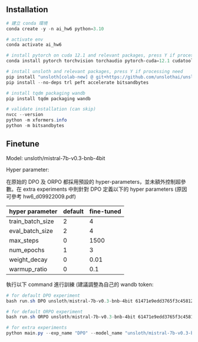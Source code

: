 ## Installation

```powershell
# 建立 conda 環境
conda create -y -n ai_hw6 python=3.10

# activate env
conda activate ai_hw6

# install pytorch on cuda 12.1 and relevant packages, press Y if processing needs
conda install pytorch torchvision torchaudio pytorch-cuda=12.1 cudatoolkit xformers -c pytorch -c nvidia -c xformers

# install unsloth and relevant packages, press Y if processing need
pip install "unsloth[colab-new] @ git+https://github.com/unslothai/unsloth.git"
pip install --no-deps trl peft accelerate bitsandbytes

# install tqdm packaging wandb
pip install tqdm packaging wandb

# validate installation (can skip)
nvcc --version
python -m xformers.info
python -m bitsandbytes 
```

## Finetune

Model: unsloth/mistral-7b-v0.3-bnb-4bit

Hyper parameter:

在原始的 DPO 及 ORPO 都採用預設的 hyper-parameters，並未額外控制超參數。在 extra experiments 中則針對 DPO 定義以下的 hyper parameters (原因可參考 hw6_d09922009.pdf)

| hyper parameter  | default | fine-tuned |
| ---------------- | ------- | ---------- |
| train_batch_size | 2       | 4          |
| eval_batch_size  | 2       | 4          |
| max_steps        | 0       | 1500       |
| num_epochs       | 1       | 3          |
| weight_decay     | 0       | 0.01       |
| warmup_ratio     | 0       | 0.1        |

執行以下 command 進行訓練 (建議調整為自己的 wandb token:

```powershell
# for default DPO experiment
bash run.sh DPO unsloth/mistral-7b-v0.3-bnb-4bit 61471e9edd3765f3c45812e0d5afff00373eef88

# for default ORPO experiment
bash run.sh ORPO unsloth/mistral-7b-v0.3-bnb-4bit 61471e9edd3765f3c45812e0d5afff00373eef88

# for extra experiments
python main.py --exp_name "DPO" --model_name "unsloth/mistral-7b-v0.3-bnb-4bit" --train --wandb_token "61471e9edd3765f3c45812e0d5afff00373eef88" --train_batch_size 4 --eval_batch_size 4 --max_steps 1500 --weight_decay 0.01 --warmup_ratio 0.1 --num_epochs 3
```
